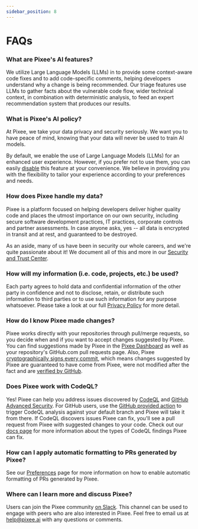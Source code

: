 ```yaml
---
sidebar_position: 8
---
```


# FAQs

### What are Pixee's AI features?

We utilize Large Language Models (LLMs) in to provide some context-aware code fixes and to add code-specific comments, helping developers understand why a change is being recommended. Our triage features use LLMs to gather facts about the vulnerable code flow, wider technical context, in combination with deterministic analysis, to feed an expert recommendation system that produces our results. 

### What is Pixee's AI policy?

At Pixee, we take your data privacy and security seriously. We want you to have peace of mind, knowing that your data will never be used to train AI models.

By default, we enable the use of Large Language Models (LLMs) for an enhanced user experience. However, if you prefer not to use them, you can easily [disable](configuring.md) this feature at your convenience. We believe in providing you with the flexibility to tailor your experience according to your preferences and needs.

### How does Pixee handle my data?

Pixee is a platform focused on helping developers deliver higher quality code and places the utmost importance on our own security, including secure software development practices, IT practices, corporate controls and partner assessments. In case anyone asks, yes -- all data is encrypted in transit and at rest, and guaranteed to be destroyed.

As an aside, many of us have been in security our whole careers, and we're quite passionate about it! We document all of this and more in our [Security and Trust Center](https://trust.pixee.ai/).

### How will my information (i.e. code, projects, etc.) be used?

Each party agrees to hold data and confidential information of the other party in confidence and not to disclose, retain, or distribute such information to third parties or to use such information for any purpose whatsoever. Please take a look at our full [Privacy Policy](https://www.pixee.ai/privacy) for more detail.

### How do I know Pixee made changes?

Pixee works directly with your repositories through pull/merge requests, so you decide when and if you want to accept changes suggested by Pixee. You can find suggestions made by Pixee in the [Pixee Dashboard](https://app.pixee.ai/) as well as your repository's GitHub.com pull requests page. Also, Pixee [cryptographically signs every commit](https://git-scm.com/book/en/v2/Git-Tools-Signing-Your-Work), which means changes suggested by Pixee are guaranteed to have come from Pixee, were not modified after the fact and are [verified by GitHub](https://docs.github.com/en/authentication/managing-commit-signature-verification/about-commit-signature-verification).

### Does Pixee work with CodeQL?

Yes! Pixee can help you address issues discovered by [CodeQL](https://docs.github.com/en/code-security/code-scanning/introduction-to-code-scanning/about-code-scanning-with-codeql) and [GitHub Advanced Security](https://docs.github.com/en/get-started/learning-about-github/about-github-advanced-security). For GitHub users, use the [GitHub provided action](https://github.com/github/codeql-action) to trigger CodeQL analysis against your default branch and Pixee will take it from there. If CodeQL discovers issues Pixee can fix, you'll see a pull request from Pixee with suggested changes to your code. Check out our [docs page](code-scanning-tools/codeql) for more information about the types of CodeQL findings Pixee can fix.

### How can I apply automatic formatting to PRs generated by Pixee?

See our [Preferences](configuring.md#configuring-automatic-formatting) page for more information on how to enable automatic formatting of PRs generated by Pixee.

### Where can I learn more and discuss Pixee?

Users can join the Pixee community [on Slack](https://join.slack.com/t/openpixee/shared_invite/zt-1pnk7jqdd-kfwilrfG7Ov4M8rorfOnUA). This channel can be used to engage with peers who are also interested in Pixee. Feel free to email us at help@pixee.ai with any questions or comments.
